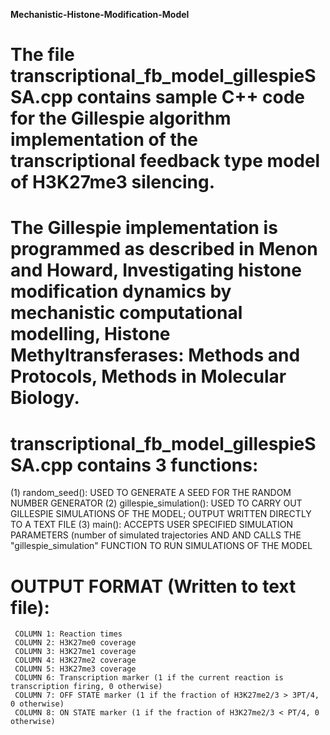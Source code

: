 **Mechanistic-Histone-Modification-Model**

# The file transcriptional_fb_model_gillespieSSA.cpp contains sample C++ code for the Gillespie algorithm implementation of the transcriptional feedback type model of H3K27me3 silencing.

# The Gillespie implementation is programmed as described in Menon and Howard, Investigating histone modification dynamics by mechanistic computational modelling, Histone Methyltransferases: Methods and Protocols, Methods in Molecular Biology.

# transcriptional_fb_model_gillespieSSA.cpp contains 3 functions: 
(1) random_seed(): USED TO GENERATE A SEED FOR THE RANDOM NUMBER GENERATOR
(2) gillespie_simulation(): USED TO CARRY OUT GILLESPIE SIMULATIONS OF THE MODEL; OUTPUT WRITTEN DIRECTLY TO A TEXT FILE
(3) main(): ACCEPTS USER SPECIFIED SIMULATION PARAMETERS (number of simulated trajectories AND AND CALLS THE "gillespie_simulation" FUNCTION TO RUN SIMULATIONS OF THE MODEL

#      OUTPUT FORMAT (Written to text file):
     COLUMN 1: Reaction times
     COLUMN 2: H3K27me0 coverage
     COLUMN 3: H3K27me1 coverage
     COLUMN 4: H3K27me2 coverage
     COLUMN 5: H3K27me3 coverage
     COLUMN 6: Transcription marker (1 if the current reaction is transcription firing, 0 otherwise)
     COLUMN 7: OFF STATE marker (1 if the fraction of H3K27me2/3 > 3PT/4, 0 otherwise)
     COLUMN 8: ON STATE marker (1 if the fraction of H3K27me2/3 < PT/4, 0 otherwise)
                                        
